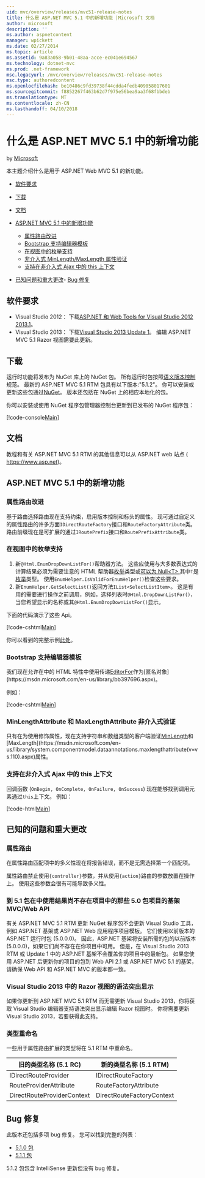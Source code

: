 ```yaml
---
uid: mvc/overview/releases/mvc51-release-notes
title: 什么是 ASP.NET MVC 5.1 中的新增功能 |Microsoft 文档
author: microsoft
description: ''
ms.author: aspnetcontent
manager: wpickett
ms.date: 02/27/2014
ms.topic: article
ms.assetid: 9a83a058-9b01-48aa-acce-ec041e694567
ms.technology: dotnet-mvc
ms.prod: .net-framework
msc.legacyurl: /mvc/overview/releases/mvc51-release-notes
msc.type: authoredcontent
ms.openlocfilehash: be10486c9fd39738f44cdda4fedb409058017601
ms.sourcegitcommit: f8852267f463b62d7f975e56bea9aa3f68fbbdeb
ms.translationtype: MT
ms.contentlocale: zh-CN
ms.lasthandoff: 04/10/2018
---
```

<a name="whats-new-in-aspnet-mvc-51"></a>什么是 ASP.NET MVC 5.1 中的新增功能
====================
by [Microsoft](https://github.com/microsoft)

本主题介绍什么是用于 ASP.NET Web MVC 5.1 的新功能。

- [软件要求](#SoftwareRequirements)
- [下载](#download)
- [文档](#documentation)
- [ASP.NET MVC 5.1 中的新增功能](#new-features)

    - [属性路由改进](#AttributeRouting)
    - [Bootstrap 支持编辑器模板](#Bootstrap)
    - [在视图中的枚举支持](#Enum)
    - [非介入式 MinLength/MaxLength 属性验证](#Unobtrusive)
    - [支持在非介入式 Ajax 中的 this 上下文](#thisContext)
- [已知问题和重大更改](#KnownBreakingChanges)- [Bug 修复](#bug-fixes)

<a id="SoftwareRequirements"></a>
## <a name="software-requirements"></a>软件要求

- Visual Studio 2012： 下载[ASP.NET 和 Web Tools for Visual Studio 2012 2013.1](https://go.microsoft.com/fwlink/?LinkId=390062)。
- Visual Studio 2013： 下载[Visual Studio 2013 Update 1](https://go.microsoft.com/fwlink/?LinkId=390064)。 编辑 ASP.NET MVC 5.1 Razor 视图需要此更新。

<a id="download"></a>
## <a name="download"></a>下载

运行时功能将发布为 NuGet 库上的 NuGet 包。 所有运行时包按照[语义版本控制](http://semver.org/)规范。 最新的 ASP.NET MVC 5.1 RTM 包具有以下版本:"5.1.2"。 你可以安装或更新这些包通过[NuGet](http://www.nuget.org/packages/Microsoft.AspNet.Mvc/)。 版本还包括在 NuGet 上的相应本地化的包。

你可以安装或使用 NuGet 程序包管理器控制台更新到已发布的 NuGet 程序包：

[!code-console[Main](mvc51-release-notes/samples/sample1.cmd)]

<a id="documentation"></a>
## <a name="documentation"></a>文档

教程和有关 ASP.NET MVC 5.1 RTM 的其他信息可以从 ASP.NET web 站点 ( https://www.asp.net)。 

<a id="new-features"></a>
## <a name="new-features-in-aspnet-mvc-51"></a>ASP.NET MVC 5.1 中的新增功能

<a id="AttributeRouting"></a>

### <a name="attribute-routing-improvements"></a>属性路由改进

 基于路由选择路由现在支持约束，启用版本控制和标头的属性。 现可通过自定义的属性路由的许多方面`IDirectRouteFactory`接口和`RouteFactoryAttribute`类。 路由前缀现在是可扩展的通过`IRoutePrefix`接口和`RoutePrefixAttribute`类。 

<a id="Enum"></a>

### <a name="enum-support-in-views"></a>在视图中的枚举支持

1. 新`@Html.EnumDropDownListFor()`帮助器方法。 这些应使用与大多数表达式的计算结果必须为需要注意的 HTML 帮助器[枚举](https://msdn.microsoft.com/en-us/library/cc138362.aspx)类型或[可以为 Null&lt;T&gt; ](https://msdn.microsoft.com/en-us/library/2cf62fcy.aspx)其中`T`是[枚举](https://msdn.microsoft.com/en-us/library/cc138362.aspx)类型。 使用`EnumHelper.IsValidForEnumHelper()`检查这些要求。
2. 新`EnumHelper.GetSelectList()`返回方法`IList<SelectListItem>`。 这是有用的需要进行操作之前调用，例如，选择列表时`@Html.DropDownListFor()`，当您希望显示的名称或其`@Html.EnumDropDownListFor()`显示。

下面的代码演示了这些 Api。

[!code-cshtml[Main](mvc51-release-notes/samples/sample2.cshtml)]

你可以看到的完整示例[此处](https://aspnet.codeplex.com/SourceControl/latest#Samples/MVC/EnumSample/)。

<a id="Bootstrap"></a>

### <a name="bootstrap-support-for-editor-templates"></a>Bootstrap 支持编辑器模板

我们现在允许在中的 HTML 特性中使用传递[EditorFor](https://msdn.microsoft.com/en-us/library/system.web.mvc.html.editorextensions.editorfor(v=vs.100).aspx)作为[匿名对象](https://msdn.microsoft.com/en-us/library/bb397696.aspx)。

例如：

[!code-cshtml[Main](mvc51-release-notes/samples/sample3.cshtml)]

<a id="Unobtrusive"></a>

### <a name="unobtrusive-validation-for-minlengthattribute-and-maxlengthattribute"></a>MinLengthAttribute 和 MaxLengthAttribute 非介入式验证

只有在为使用修饰属性，现在支持字符串和数组类型的客户端验证[MinLength](https://msdn.microsoft.com/en-us/library/system.componentmodel.dataannotations.minlengthattribute(v=vs.110).aspx)和[MaxLength](https://msdn.microsoft.com/en-us/library/system.componentmodel.dataannotations.maxlengthattribute(v=vs.110).aspx)属性。

<a id="thisContext"></a>

### <a name="supporting-the-this-context-in-unobtrusive-ajax"></a>支持在非介入式 Ajax 中的 this 上下文

回调函数 (`OnBegin, OnComplete, OnFailure, OnSuccess`) 现在能够找到调用元素通过`this`上下文。 例如：

[!code-html[Main](mvc51-release-notes/samples/sample4.html)]

<a id="KnownBreakingChanges"></a>

## <a name="known-issues-and-breaking-changes"></a>已知的问题和重大更改

### <a name="attribute-routing"></a>属性路由

在属性路由匹配项中的多义性现在将报告错误，而不是无需选择第一个匹配项。

属性路由禁止使用`{controller}`参数，并从使用`{action}`路由的参数放置在操作上。 使用这些参数会很有可能导致多义性。 

### <a name="scaffolding-mvcweb-api-into-a-project-with-51-packages-results-in-50-packages-for-ones-that-dont-already-exist-in-the-project"></a>到 5.1 包在中使用结果尚不存在项目中的那些 5.0 包项目的基架 MVC/Web API

有关 ASP.NET MVC 5.1 RTM 更新 NuGet 程序包不会更新 Visual Studio 工具，例如 ASP.NET 基架或 ASP.NET Web 应用程序项目模板。 它们使用以前版本的 ASP.NET 运行时包 (5.0.0.0)。 因此，ASP.NET 基架将安装所需的包的以前版本 (5.0.0.0)，如果它们尚不存在在你项目中可用。 但是，在 Visual Studio 2013 RTM 或 Update 1 中的 ASP.NET 基架不会覆盖你的项目中的最新包。 如果您使用 ASP.NET 后更新你的项目的包到 Web API 2.1 或 ASP.NET MVC 5.1 的基架，请确保 Web API 和 ASP.NET MVC 的版本都一致。 

### <a name="syntax-highlighting-for-razor-views-in-visual-studio-2013"></a>Visual Studio 2013 中的 Razor 视图的语法突出显示

如果你更新到 ASP.NET MVC 5.1 RTM 而无需更新 Visual Studio 2013，你将获取 Visual Studio 编辑器支持语法突出显示编辑 Razor 视图时。 你将需要更新 Visual Studio 2013，若要获得此支持。 

### <a name="type-renames"></a>类型重命名

一些用于属性路由扩展的类型将在 5.1 RTM 中重命名。

| **旧的类型名称 (5.1 RC)** | **新的类型名称 (5.1 RTM)** |
| --- | --- |
| IDirectRouteProvider | IDirectRouteFactory |
| RouteProviderAttribute | RouteFactoryAttribute |
| DirectRouteProviderContext | DirectRouteFactoryContext |

<a id="bug-fixes"></a>
## <a name="bug-fixes"></a>Bug 修复

此版本还包括多项 bug 修复。 您可以找到完整的列表：

- [5.1.0 包](https://aspnetwebstack.codeplex.com/workitem/list/advanced?keyword=&amp;status=Closed&amp;type=All&amp;priority=All&amp;release=v5.1%20Preview|v5.1%20RTM&amp;assignedTo=All&amp;component=MVC&amp;sortField=AssignedTo&amp;sortDirection=Ascending&amp;page=0&amp;reasonClosed=Fixed)
- [5.1.1 包](https://aspnetwebstack.codeplex.com/workitem/list/advanced?keyword=&amp;status=All&amp;type=All&amp;priority=All&amp;release=v5.1.1%20RTM&amp;assignedTo=All&amp;component=MVC&amp;sortField=AssignedTo&amp;sortDirection=Ascending&amp;page=0&amp;reasonClosed=Fixed)

5.1.2 包包含 IntelliSense 更新但没有 bug 修复。
